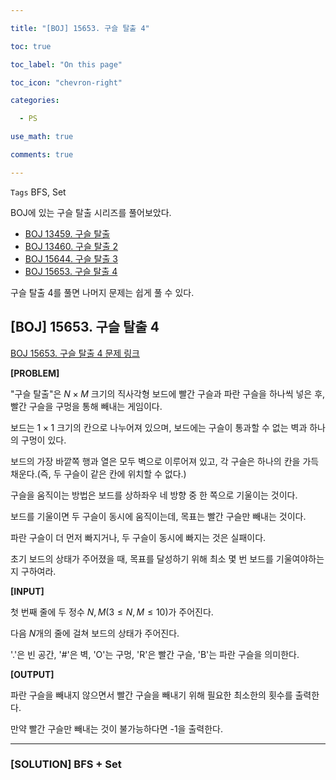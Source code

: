 ```yaml
---

title: "[BOJ] 15653. 구슬 탈출 4"

toc: true

toc_label: "On this page"

toc_icon: "chevron-right"

categories:

  - PS

use_math: true

comments: true

---
```


`Tags` BFS, Set

BOJ에 있는 구슬 탈출 시리즈를 풀어보았다.

- [BOJ 13459. 구슬 탈출](https://www.acmicpc.net/problem/13459)
- [BOJ 13460. 구슬 탈출 2](https://www.acmicpc.net/problem/13460)
- [BOJ 15644. 구슬 탈출 3](https://www.acmicpc.net/problem/15644)
- [BOJ 15653. 구슬 탈출 4](https://www.acmicpc.net/problem/15653)

구슬 탈출 4를 풀면 나머지 문제는 쉽게 풀 수 있다.

## [BOJ] 15653. 구슬 탈출 4

[BOJ 15653. 구슬 탈출 4 문제 링크](https://www.acmicpc.net/problem/15653)

**[PROBLEM]**

"구슬 탈출"은 $N \times M$ 크기의 직사각형 보드에 빨간 구슬과 파란 구슬을 하나씩 넣은 후, 빨간 구슬을 구멍을 통해 빼내는 게임이다.

보드는 $1 \times 1$ 크기의 칸으로 나누어져 있으며, 보드에는 구슬이 통과할 수 없는 벽과 하나의 구멍이 있다.

보드의 가장 바깥쪽 행과 열은 모두 벽으로 이루어져 있고, 각 구슬은 하나의 칸을 가득 채운다.(즉, 두 구슬이 같은 칸에 위치할 수 없다.)

구슬을 움직이는 방법은 보드를 상하좌우 네 방향 중 한 쪽으로 기울이는 것이다.

보드를 기울이면 두 구슬이 동시에 움직이는데, 목표는 빨간 구슬만 빼내는 것이다.

파란 구슬이 더 먼저 빠지거나, 두 구슬이 동시에 빠지는 것은 실패이다.

초기 보드의 상태가 주어졌을 때, 목표를 달성하기 위해 최소 몇 번 보드를 기울여야하는지 구하여라.

**[INPUT]**

첫 번째 줄에 두 정수 $N, M$($3 \leq N, M \leq 10$)가 주어진다.

다음 $N$개의 줄에 걸쳐 보드의 상태가 주어진다.

'.'은 빈 공간, '#'은 벽, 'O'는 구멍, 'R'은 빨간 구슬, 'B'는 파란 구슬을 의미한다.

**[OUTPUT]**

파란 구슬을 빼내지 않으면서 빨간 구슬을 빼내기 위해 필요한 최소한의 횟수를 출력한다.

만약 빨간 구슬만 빼내는 것이 불가능하다면 -1을 출력한다.

---

### [SOLUTION] BFS + Set




